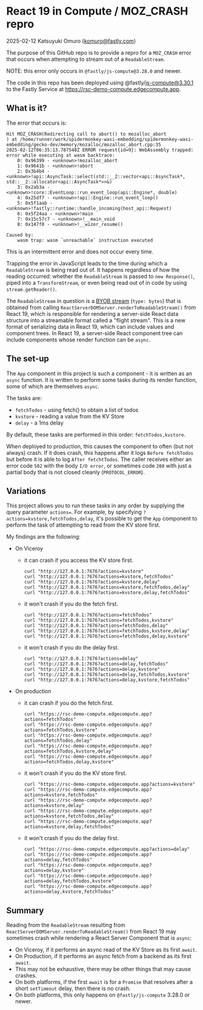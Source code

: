 # React 19 in Compute / MOZ_CRASH repro

2025-02-12 Katsuyuki Omuro (komuro@fastly.com)

The purpose of this GitHub repo is to provide a repro for a `MOZ_CRASH` error that occurs when attempting to stream out
of a `ReadableStream`.

NOTE: this error only occurs in `@fastly/js-compute@3.28.0` and newer.

The code in this repo has been deployed using @fastly/js-compute@3.30.1 to the Fastly Service
at https://rsc-demo-compute.edgecompute.app.

## What is it?

The error that occurs is:
```
Hit MOZ_CRASH(Redirecting call to abort() to mozalloc_abort
) at /home/runner/work/spidermonkey-wasi-embedding/spidermonkey-wasi-embedding/gecko-dev/memory/mozalloc/mozalloc_abort.cpp:35
2025-02-12T06:35:13.787548Z ERROR request{id=9}: WebAssembly trapped: error while executing at wasm backtrace:
    0: 0x96399 - <unknown>!mozalloc_abort
    1: 0x9641b - <unknown>!abort
    2: 0x3b4b4 - <unknown>!api::AsyncTask::select(std::__2::vector<api::AsyncTask*, std::__2::allocator<api::AsyncTask*>>&)
    3: 0x2ab3a - <unknown>!core::EventLoop::run_event_loop(api::Engine*, double)
    4: 0x25df7 - <unknown>!api::Engine::run_event_loop()
    5: 0x5f1aab - <unknown>!fastly::runtime::handle_incoming(host_api::Request)
    6: 0x5f24aa - <unknown>!main
    7: 0x15c57c7 - <unknown>!__main_void
    8: 0x147f0 - <unknown>!__wizer_resume()

Caused by:
    wasm trap: wasm `unreachable` instruction executed
```
This is an intermittent error and does not occur every time.

Trapping the error in JavaScript leads to the time during which a `ReadableStream` is being read out of. It happens
regardless of how the reading occurred: whether the `ReadableStream` is passed to `new Response()`, piped into a
`TransformStream`, or even being read out of in code by using `stream.getReader()`.

The `ReadableStream` in question is a [BYOB stream](https://developer.mozilla.org/en-US/docs/Web/API/Streams_API/Using_readable_byte_streams)
(`type: bytes`) that is obtained from calling `ReactServerDOMServer.renderToReadableStream()` from React 19, which
is responsible for rendering a server-side React data structure into a streamable format called a "flight stream".
This is a new format of serializing data in React 19, which can include values and component trees. In React 19, a
server-side React component tree can include components whose render function can be `async`.

## The set-up

The `App` component in this project is such a component - it is written as an `async` function. It is written to
perform some tasks during its render function, some of which are themselves `async`.

The tasks are:
* `fetchTodos` - using fetch() to obtain a list of todos
* `kvstore` - reading a value from the KV Store
* `delay` - a 1ms delay

By default, these tasks are performed in this order: `fetchTodos,kvstore`.

When deployed to production, this causes the component to often (but not always) crash. If it does crash, this happens
after it logs `Before fetchTodos` but before it is able to log `After fetchtTodos`. The caller receives either an error
code `502` with the body `I/O error`, or sometimes code `200` with just a partial body that is not closed cleanly
(`PROTOCOL_ERROR`).

## Variations

This project allows you to run these tasks in any order by supplying the query parameter `actions=`. For example, by
specifying `?actions=kvstore,fetchTodos,delay`, it's possible to get the `App` component to perform the task of
attempting to read from the KV store first.

My findings are the following:

* On Viceroy
   - it can crash if you access the KV store first.
      ```
      curl "http://127.0.0.1:7676?actions=kvstore"
      curl "http://127.0.0.1:7676?actions=kvstore,fetchTodos"
      curl "http://127.0.0.1:7676?actions=kvstore,delay"
      curl "http://127.0.0.1:7676?actions=kvstore,fetchTodos,delay"
      curl "http://127.0.0.1:7676?actions=kvstore,delay,fetchTodos"
      ```
   - it won't crash if you do the fetch first.
      ```
      curl "http://127.0.0.1:7676?actions=fetchTodos"
      curl "http://127.0.0.1:7676?actions=fetchTodos,kvstore"
      curl "http://127.0.0.1:7676?actions=fetchTodos,delay"
      curl "http://127.0.0.1:7676?actions=fetchTodos,kvstore,delay"
      curl "http://127.0.0.1:7676?actions=fetchTodos,delay,kvstore"
      ```
   - it won't crash if you do the delay first.
      ```
      curl "http://127.0.0.1:7676?actions=delay"
      curl "http://127.0.0.1:7676?actions=delay,fetchTodos"
      curl "http://127.0.0.1:7676?actions=delay,kvstore"
      curl "http://127.0.0.1:7676?actions=delay,fetchTodos,kvstore"
      curl "http://127.0.0.1:7676?actions=delay,kvstore,fetchTodos"
      ```

* On production
   - it can crash if you do the fetch first.
      ```
      curl "https://rsc-demo-compute.edgecompute.app?actions=fetchTodos"
      curl "https://rsc-demo-compute.edgecompute.app?actions=fetchTodos,kvstore"
      curl "https://rsc-demo-compute.edgecompute.app?actions=fetchTodos,delay"
      curl "https://rsc-demo-compute.edgecompute.app?actions=fetchTodos,kvstore,delay"
      curl "https://rsc-demo-compute.edgecompute.app?actions=fetchTodos,delay,kvstore"
      ```
   - it won't crash if you do the KV store first.
      ```
      curl "https://rsc-demo-compute.edgecompute.app?actions=kvstore"
      curl "https://rsc-demo-compute.edgecompute.app?actions=kvstore,fetchTodos"
      curl "https://rsc-demo-compute.edgecompute.app?actions=kvstore,delay"
      curl "https://rsc-demo-compute.edgecompute.app?actions=kvstore,fetchTodos,delay"
      curl "https://rsc-demo-compute.edgecompute.app?actions=kvstore,delay,fetchTodos"
      ```
  - it won't crash if you do the delay first.
      ```
      curl "https://rsc-demo-compute.edgecompute.app?actions=delay"
      curl "https://rsc-demo-compute.edgecompute.app?actions=delay,fetchTodos"
      curl "https://rsc-demo-compute.edgecompute.app?actions=delay,kvstore"
      curl "https://rsc-demo-compute.edgecompute.app?actions=delay,fetchTodos,kvstore"
      curl "https://rsc-demo-compute.edgecompute.app?actions=delay,kvstore,fetchTodos"
      ```

## Summary

Reading from the `ReadableStream` resulting from `ReactServerDOMServer.renderToReadableStream()` from React 19
may sometimes crash while rendering a React Server Component that is `async`:

* On Viceroy, if it performs an async read of the KV Store as its first `await`.
* On Production, if it performs an async fetch from a backend as its first `await`.
* This may not be exhaustive, there may be other things that may cause crashes.
* On both platforms, if the first `await` is for a `Promise` that resolves after a short `setTimeout` delay, then
  there is no crash. 
* On both platforms, this only happens on `@fastly/js-compute` 3.28.0 or newer.

